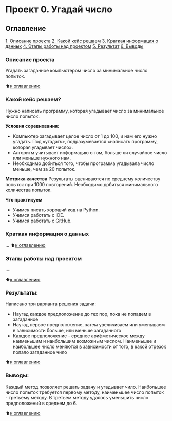 # Проект 0. Угадай число

## Оглавление
[1. Описание проекта](https://github.com/mershkov/sf_data_science/tree/main/project_0/README.md#Описание-проекта)
[2. Какой кейс решаем](https://github.com/mershkov/sf_data_science/tree/main/project_0/README.md#Какой-кейс-решаем)
[3. Краткая информация о данных](https://github.com/mershkov/sf_data_science/tree/main/project_0/README.md#Краткая-информация-о-данных)
[4. Этапы работы над проектом](https://github.com/mershkov/sf_data_science/tree/main/project_0/README.md#Этапы-работы-над-проектом)
[5. Результат](https://github.com/mershkov/sf_data_science/tree/main/project_0/README.md#Результат)
[6. Выводы](https://github.com/mershkov/sf_data_science/tree/main/project_0/README.md#Выводы)

### Описание проекта
Угадать загаданное компьютером число за минимальное число попыток.

:arrow_up:[к оглавлению](https://github.com/mershkov/sf_data_science/tree/main/project_0/README.md#Оглавление)

### Какой кейс решаем?
Нужно написать программу, которая угадывает число за минимальное число попыток.

**Условия соревнования:**
- Компьютер загадывает целое число от 1 до 100, и нам его нужно угадать. Под «угадать», подразумевается «написать программу, которая угадывает число».
- Алгоритм учитывает информацию о том, больше ли случайное число или меньше нужного нам.
- Необходимо добиться того, чтобы программа угадывала число меньше, чем за 20 попыток.

**Метрика качества**
Результаты оцениваются по среднему количеству попыток при 1000 повторений. Необходимо добиться минимального количества попыток.

**Что практикуем**
- Учимся писать хороший код на Python.
- Учимся работать с IDE.
- Учимся работать с GitHub.

### Краткая информация о данных
...
:arrow_up:[к оглавлению](https://github.com/mershkov/sf_data_science/tree/main/project_0/README.md#Оглавление)

### Этапы работы над проектом  
....

:arrow_up:[к оглавлению](https://github.com/mershkov/sf_data_science/tree/main/project_0/README.md#Оглавление)


### Результаты:  
Написано три варианта решения задачи:
- Наугад каждое предположение до тех пор, пока не попадем в загаданное
- Наугад первое предположение, затем увеличиваем или уменьшаем в зависимости больше, или меньше загаданного
- Каждое предположение - среднее арифметическое между наименьшим и наибольшим возможным числом. Наименьшее и наибольшее число меняются в зависимости от того, в какой отрезок попало загаданное чило

:arrow_up:[к оглавлению](https://github.com/mershkov/sf_data_science/tree/main/project_0/README.md#Оглавление)


### Выводы:  
Каждый метод позволяет решать задачу и угадывает чило. Наибольшее число попыток требуется первому методу, наименьшее число попыток - третьему методу. В третьем методу удалось уменьшить число предположений в среднем до 6.

:arrow_up:[к оглавлению](https://github.com/mershkov/sf_data_science/tree/main/project_0/README.md#Оглавление)